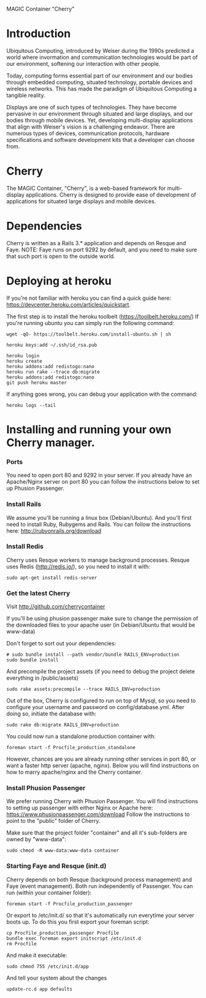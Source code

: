 MAGIC Container "Cherry"

# Introduction

Ubiquitous Computing, introduced by Weiser during the 1990s predicted a world where invormation and communication technologies would be part of our environment, softening our interaction with other people.

Today, computing forms essential part of our environment and our bodies through embedded computing, situated technology, portable devices and wireless networks. This has made the paradigm of Ubiquitous Computing a tangible reality.

Displays are one of such types of technologies. They have become pervasive in our environment through situated and large displays, and our bodies through mobile devices. Yet, developing multi-display applications that align with Weiser's vision is a challenging endeavor. There are numerous types of devices, communication protocols, hardware specifications and software development kits that a developer can choose from. 

# Cherry

The MAGIC Container, "Cherry", is a web-based framework for multi-display applications. Cherry is designed to provide ease of development of applications for situated large displays and mobile devices.

# Dependencies

Cherry is written as a Rails 3.* application and depends on Resque and Faye. NOTE: Faye runs on port 9292 by default, and you need to make sure that such port is open to the outside world.


# Deploying at heroku

If you're not familiar with heroku you can find a quick guide here: https://devcenter.heroku.com/articles/quickstart.

The first step is to install the heroku toolbelt (https://toolbelt.heroku.com/) If you're running ubuntu you can simply run the following command:

```
wget -qO- https://toolbelt.heroku.com/install-ubuntu.sh | sh
```

```
heroku keys:add ~/.ssh/id_rsa.pub
```


```
heroku login
heroku create
heroku addons:add redistogo:nano
heroku run rake --trace db:migrate
heroku addons:add redistogo:nano
git push heroku master
```

If anything goes wrong, you can debug your application with the command:


```
heroku logs --tail
```

# Installing and running your own Cherry manager.

### Ports

You need to open port 80 and 9292 in your server. If you already have an Apache/Nginx server on port 80 you can follow the instructions below to set up Phusion Passenger.

### Install Rails

We assume you'll be running a linux box (Debian/Ubuntu). And you'll first need to install Ruby, Rubygems and Rails. You can follow the instructions here: http://rubyonrails.org/download 

### Install Redis

Cherry uses Resque workers to manage background processes. Resque uses Redis (http://redis.io/), so you need to install it with: 

```
sudo apt-get install redis-server
```

### Get the latest Cherry

Visit http://github.com/cherrycontainer

If you'll be using phusion passenger make sure to change the permission of the downloaded files to your apache user (in Debian/Ubuntu that would be www-data)

Don't forget to sort out your dependencies:

```
# sudo bundle install --path vendor/bundle RAILS_ENV=production
sudo bundle install
```

And precompile the project assets (if you need to debug the project delete everything in /public/assets)

```
sudo rake assets:precompile --trace RAILS_ENV=production
```

Out of the box, Cherry is configured to run on top of Mysql, so you need to configure your username and password on config/database.yml. After doing so, initiate the database with:

```
sudo rake db:migrate RAILS_ENV=production
```

You could now run a standalone production container with:

```
foreman start -f Procfile_production_standalone
```

However, chances are you are already running other services in port 80, or want a faster http server (apache, nginx). Below you will find instructions on how to marry apache/nginx and the Cherry container.

### Install Phusion Passenger

We prefer running Cherry with Phusion Passenger. You will find instructions to setting up passenger with either Nginx or Apache here: https://www.phusionpassenger.com/download Follow the instructions to point to the "public" folder of Cherry.

Make sure that the project folder "container" and all it's sub-folders are owned by "www-data":

```
sudo chmod -R www-data:www-data container
```

### Starting Faye and Resque (init.d)

Cherry depends on both Resque (background process management) and Faye (event management). Both run independently of Passenger. You can run (within your container folder): 

```
foreman start -f Procfile_production_passenger
```

Or export to /etc/init.d/ so that it's automatically run everytime your server boots up. To do this you first export your foreman script:

```
cp Procfile_production_passenger Procfile
bundle exec foreman export initscript /etc/init.d
rm Procfile
```

And make it executable:

```
sudo chmod 755 /etc/init.d/app
```

And tell your system about the changes

```
update-rc.d app defaults
```

